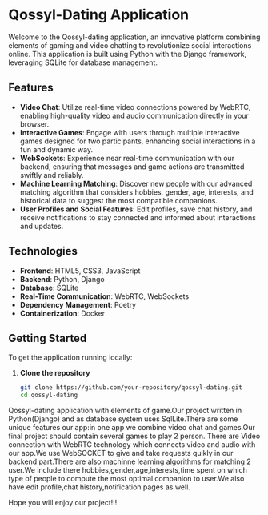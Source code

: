 # Qossyl-Dating Application

Welcome to the Qossyl-dating application, an innovative platform combining elements of gaming and video chatting to revolutionize social interactions online. This application is built using Python with the Django framework, leveraging SQLite for database management.

## Features

- **Video Chat**: Utilize real-time video connections powered by WebRTC, enabling high-quality video and audio communication directly in your browser.
- **Interactive Games**: Engage with users through multiple interactive games designed for two participants, enhancing social interactions in a fun and dynamic way.
- **WebSockets**: Experience near real-time communication with our backend, ensuring that messages and game actions are transmitted swiftly and reliably.
- **Machine Learning Matching**: Discover new people with our advanced matching algorithm that considers hobbies, gender, age, interests, and historical data to suggest the most compatible companions.
- **User Profiles and Social Features**: Edit profiles, save chat history, and receive notifications to stay connected and informed about interactions and updates.

## Technologies

- **Frontend**: HTML5, CSS3, JavaScript
- **Backend**: Python, Django
- **Database**: SQLite
- **Real-Time Communication**: WebRTC, WebSockets
- **Dependency Management**: Poetry
- **Containerization**: Docker

## Getting Started

To get the application running locally:

1. **Clone the repository**
   ```bash
   git clone https://github.com/your-repository/qossyl-dating.git
   cd qossyl-dating


Qossyl-dating application with elements of game.Our project written in Python(Django) and as database system uses SqlLite.There are some unique features our app:in one app we combine video chat and games.Our final project should contain several games to play 2 person. There are Video connection with WebRTC technology which connects video and audio with our app.We use WebSOCKET to give and take requests quikly in our backend part.There are also machinne learning algorithms for matching 2 user.We include there hobbies,gender,age,interests,time spent on which type of people to compute the most optimal companion to user.We also have edit profile,chat history,notification pages as well.

Hope you will enjoy our project!!!
